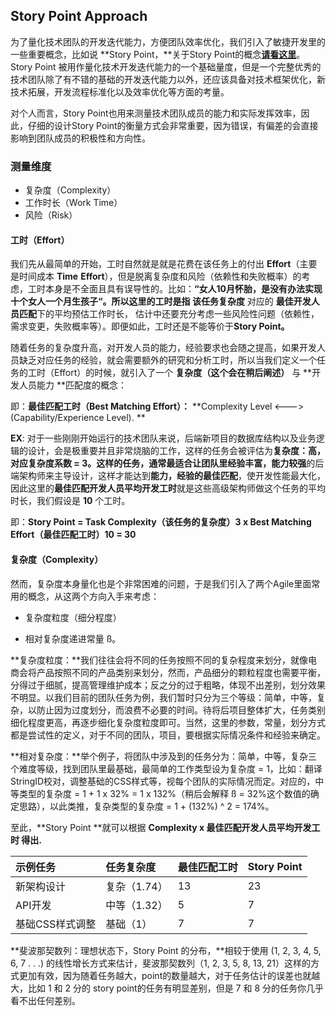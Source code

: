 ## Story Point Approach

为了量化技术团队的开发迭代能力，方便团队效率优化，我们引入了敏捷开发里的一些重要概念，比如说 **Story Point，**关于Story Point的概念[**请看这里**](https://agilefaq.wordpress.com/2007/11/13/what-is-a-story-point/)。Story Point 被用作量化技术开发迭代能力的一个基础量度，但是一个完整优秀的技术团队除了有不错的基础的开发迭代能力以外，还应该具备对技术框架优化，新技术拓展，开发流程标准化以及效率优化等方面的考量。

对个人而言，Story Point也用来测量技术团队成员的能力和实际发挥效率，因此，仔细的设计Story Point的衡量方式会非常重要，因为错误，有偏差的会直接影响到团队成员的积极性和方向性。

### 测量维度

* 复杂度（Complexity）
* 工作时长（Work Time）
* 风险（Risk）

#### 工时（Effort）

我们先从最简单的开始，工时自然就是就是花费在该任务上的付出 **Effort**（主要是时间成本 **Time** **Effort**），但是脱离复杂度和风险（依赖性和失败概率）的考虑，工时本身是不全面且具有误导性的。比如：**“女人10月怀胎，是没有办法实现十个女人一个月生孩子“。**所以这里的工时是指 该任务**复杂度** 对应的 **最佳开发人员匹配**下的平均预估工作时长， 估计中还要充分考虑一些风险性问题（依赖性，需求变更，失败概率等）。即便如此，工时还是不能等价于**Story Point。**

随着任务的复杂度升高，对开发人员的能力，经验要求也会随之提高，如果开发人员缺乏对应任务的经验，就会需要额外的研究和分析工时，所以当我们定义一个任务的工时（Effort）的时候，就引入了一个 **复杂度（这个会在稍后阐述）** 与 **开发人员能力 **匹配度的概念：

即：**最佳匹配工时（Best Matching Effort）：** **Complexity Level &lt;---&gt; \(Capability/Experience Level\). **

**EX**: 对于一些刚刚开始运行的技术团队来说，后端新项目的数据库结构以及业务逻辑的设计，会是极重要并且非常烧脑的工作，这样的任务会被评估为**复杂度：高，对应复杂度系数 = 3。**这样的任务，通常最适合让团队里**经验丰富，能力较强**的后端架构师来主导设计，这样才能达到**能力，经验的最佳匹配**，使开发性能最大化，因此这里的**最佳匹配开发人员平均开发工时**就是这些高级架构师做这个任务的平均时长，我们假设是 **10** 个工时。

即：**Story Point = Task Complexity（该任务的复杂度）3 x Best Matching Effort（最佳匹配工时）10 = 30**

#### 

#### 复杂度（Complexity）

然而，复杂度本身量化也是个非常困难的问题，于是我们引入了两个Agile里面常用的概念，从这两个方向入手来考虑：

* 复杂度粒度（细分程度）

* 相对复杂度递进常量 ß。

**复杂度粒度：**我们往往会将不同的任务按照不同的复杂程度来划分，就像电商会将产品按照不同的产品类别来划分，然而，产品细分的颗粒程度也需要平衡，分得过于细腻，提高管理维护成本；反之分的过于粗略，体现不出差别，划分效果不明显。以我们目前的团队任务为例，我们暂时只分为三个等级：简单，中等，复杂，以防止因为过度划分，而浪费不必要的时间。待将后项目整体扩大，任务类别细化程度更高，再逐步细化复杂度粒度即可。当然，这里的参数，常量，划分方式都是尝试性的定义，对于不同的团队，项目，要根据实际情况条件和经验来确定。

**相对复杂度：**举个例子，将团队中涉及到的任务分为：简单，中等，复杂三个难度等级，找到团队里最基础，最简单的工作类型设为复杂度 = 1，比如：翻译StringID校对，调整基础的CSS样式等，视每个团队的实际情况而定。对应的，中等类型的复杂度 = 1 + 1 x 32% = 1 x 132%（稍后会解释 ß = 32%这个数值的确定思路），以此类推，复杂类型的复杂度 = 1 + \(132%\) ^ 2 = 174%。

至此，**Story Point **就可以根据 **Complexity x 最佳匹配开发人员平均开发工时 **得出**.**

| 示例任务 | 任务复杂度 | 最佳匹配工时 | Story Point |
| :--- | :--- | :--- | :--- |
| 新架构设计 | 复杂（1.74） | 13 | 23 |
| API开发 | 中等（1.32） | 5 | 7 |
| 基础CSS样式调整 | 基础（1） | 7 | 7 |



**斐波那契数列：理想状态下，Story Point 的分布，**相较于使用 \(1, 2, 3, 4, 5, 6, 7 . . .\) 的线性增长方式来估计，斐波那契数列（1, 2, 3, 5, 8, 13, 21）这样的方式更加有效，因为随着任务越大，point的数量越大，对于任务估计的误差也就越大，比如 1 和 2 分的 story point的任务有明显差别，但是 7 和 8 分的任务你几乎看不出任何差别。

